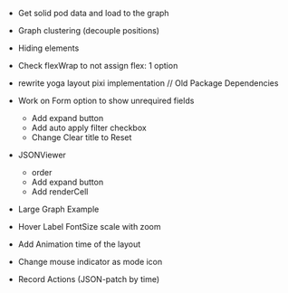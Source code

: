 - Get solid pod data and load to the graph
- Graph clustering (decouple positions)
- Hiding elements
- Check flexWrap to not assign flex: 1 option

- rewrite yoga layout pixi implementation
  // Old Package Dependencies
- Work on Form option to show unrequired fields
  - Add expand button
  - Add auto apply filter checkbox
  - Change Clear title to Reset
- JSONViewer
  - order
  - Add expand button
  - Add renderCell


  
- Large Graph Example
- Hover Label FontSize scale with zoom
- Add Animation time of the layout
- Change mouse indicator as mode icon
- Record Actions (JSON-patch by time)
<!-- - Change selectedNodeStyle and Connected Edges -->
<!-- - Add unspecified type for NewTripleItem -->
<!-- - Triple Mode Add - Delete -->
<!-- - Create controller -->
<!-- - Remove add icon NewTripleItem -->
<!-- - Show TripleInput when extended additionalInfo -->
<!-- - Don't show id as label fallback -->
<!-- - add theme support -->

